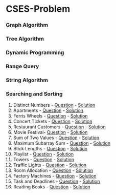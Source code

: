 # CSES-Problem
### Graph Algorithm
### Tree Algorithm
### Dynamic Programming
### Range Query
### String Algorithm
### Searching and Sorting
01. Distinct Numbers - [Question](https://cses.fi/problemset/task/1621) - [Solution](https://github.com/krishnayadav9dev/CSES-Problem/blob/master/sas/cses-01.cpp)
02. Apartments - [Question](https://cses.fi/problemset/task/1084) - [Solution](https://github.com/krishnayadav9dev/CSES-Problem/blob/master/sas/cses-02.cpp)
03. Ferris Wheels - [Question](https://cses.fi/problemset/task/1090) - [Solution](https://github.com/krishnayadav9dev/CSES-Problem/blob/master/sas/cses-03.cpp)
04. Concert Tickets - [Question](https://cses.fi/problemset/task/1091) - [Solution](https://github.com/krishnayadav9dev/CSES-Problem/blob/master/sas/cses-04.cpp)
05. Restaurant Customers - [Question](https://cses.fi/problemset/task/1619) - [Solution](https://github.com/krishnayadav9dev/CSES-Problem/blob/master/sas/cses-05.cpp)
06. Movie Festival- [Question](https://cses.fi/problemset/task/1629) - [Solution](https://github.com/krishnayadav9dev/CSES-Problem/blob/master/sas/cses-06.cpp)
07. Sum of Two Values - [Question](https://cses.fi/problemset/task/1640) - [Solution](https://github.com/krishnayadav9dev/CSES-Problem/blob/master/sas/cses-07.cpp)
08. Maximum Subarray Sum - [Question](https://cses.fi/problemset/task/1643) - [Solution](https://github.com/krishnayadav9dev/CSES-Problem/blob/master/sas/cses-08.cpp)
09. Stick Lengths - [Question](https://cses.fi/problemset/task/1074) - [Solution](https://github.com/krishnayadav9dev/CSES-Problem/blob/master/sas/cses-09.cpp)
10. Playlist - [Question](https://cses.fi/problemset/task/1141) - [Solution](https://github.com/krishnayadav9dev/CSES-Problem/blob/master/sas/cses-10.cpp)
11. Towers - [Question](https://cses.fi/problemset/task/1073) - [Solution](https://github.com/krishnayadav9dev/CSES-Problem/blob/master/sas/cses-11.cpp)
12. Traffic Lights - [Question](https://cses.fi/problemset/task/1163) - [Solution](https://github.com/krishnayadav9dev/CSES-Problem/blob/master/sas/cses-12.cpp)
13. Room Allocation - [Question](https://cses.fi/problemset/task/1164) - [Solution](https://github.com/krishnayadav9dev/CSES-Problem/blob/master/sas/cses-13.cpp)
14. Factory Machines - [Question](https://cses.fi/problemset/task/1620) - [Solution](https://github.com/krishnayadav9dev/CSES-Problem/blob/master/sas/cses-14.cpp)
15. Task and Deadlines - [Question](https://cses.fi/problemset/task/1630) - [Solution](https://github.com/krishnayadav9dev/CSES-Problem/blob/master/sas/cses-15.cpp)
15. Reading Books - [Question](https://cses.fi/problemset/task/1631) - [Solution](https://github.com/krishnayadav9dev/CSES-Problem/blob/master/sas/cses-16.cpp)